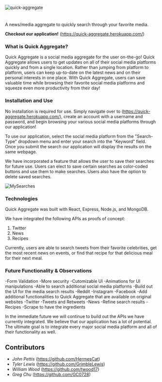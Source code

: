 ![quick-aggregate](https://user-images.githubusercontent.com/46881872/61678065-cb44c400-accf-11e9-80cc-55083c1d55af.PNG)
#
A news/media aggregate to quickly search through your favorite media.

**Checkout our application!** (https://quick-aggregate.herokuapp.com/)

### What is Quick Aggregate?
Quick Aggregate is a social media aggregate for the user on-the-go! Quick Aggregate allows users to get updates on all of their social media platforms quickly and from a single location. Rather than jumping from platform to platform, users can keep up-to-date on the latest news and on their personal interests in one place. With Quick Aggregate, users can save valuable time while browsing their favorite social media platforms and squeeze even more productivity from their day!

### Installation and Use
No installation is required for use. Simply navigate over to (https://quick-aggregate.herokuapp.com/), create an account with a username and password, and begin browsing your various social media platforms through our application!

To use our application, select the social media platform from the "Search-Type" dropdown menu and enter your search into the "Keyword" field. Once you submit the search our application will display the results on the same webpage. 

We have incorporated a feature that allows the user to save their searches for future use. Users can elect to save certain searches as color-coded buttons and use them to make searches. Users also have the option to delete saved searches.

![MySearches](https://user-images.githubusercontent.com/46881872/61680175-a273fd00-acd6-11e9-9d72-fb7836886d20.jpg)

### Technologies
Quick Aggregate was built with React, Express, Node.js, and MongoDB.

We have integrated the following APIs as proofs of concept:

1. Twitter
2. News
3. Recipes

Currently, users are able to search tweets from their favorite celebrities, get the most recent news on events, or find that recipe for that delicious meal for their next meal.

### Future Functionality & Observations
-Form Validation
-More security
-Cutomizable UI
-Animations for UI manipulations
-Able to search additional social media platforms
-Build out the UI for the media search results
    -Reddit
    -Instagram
    -Facebook
-Add additional functionalities to Quick Aggregate that are available on original websites
    -Twitter
        -Tweets and Retweets
    -News
        -Refine search results
    -Recipes
        -Scrape to have the ingredients

In the immediate future we will continue to build out the APIs we have currently integrated. We believe that our application has a lot of potential. The ultimate goal is to integrate every major social media platform and all of their functionality as well. 



## Contributors
* *John Pettis* (https://github.com/HermesCat)
* *Tyler Lewis* (https://github.com/GrimbleLewis)
* *William Wood* (https://github.com/twood17)
* *Greg Chu* (https://github.com/GC0728)
